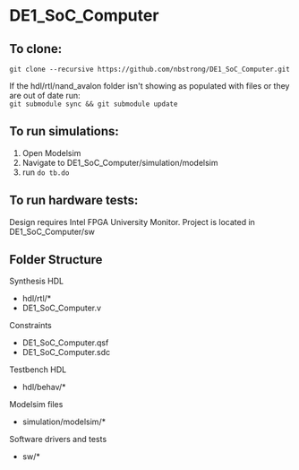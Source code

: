 # DE1_SoC_Computer

## To clone:  
`git clone --recursive https://github.com/nbstrong/DE1_SoC_Computer.git`  

If the hdl/rtl/nand_avalon folder isn't showing as populated with files or they are out of date run:  
`git submodule sync && git submodule update`  

## To run simulations:
1. Open Modelsim
2. Navigate to DE1_SoC_Computer/simulation/modelsim
3. run `do tb.do`

## To run hardware tests:
Design requires Intel FPGA University Monitor. Project is located in DE1_SoC_Computer/sw

## Folder Structure
Synthesis HDL
  * hdl/rtl/*
  * DE1_SoC_Computer.v

Constraints
  * DE1_SoC_Computer.qsf
  * DE1_SoC_Computer.sdc

Testbench HDL
  * hdl/behav/*

Modelsim files
  * simulation/modelsim/*

Software drivers and tests
  * sw/*
